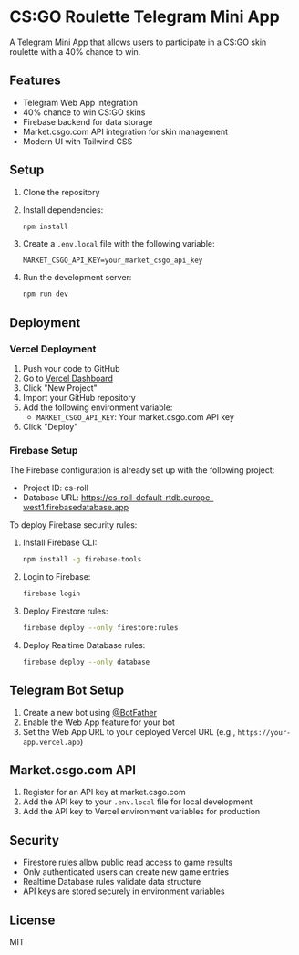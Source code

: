 # CS:GO Roulette Telegram Mini App

A Telegram Mini App that allows users to participate in a CS:GO skin roulette with a 40% chance to win.

## Features

- Telegram Web App integration
- 40% chance to win CS:GO skins
- Firebase backend for data storage
- Market.csgo.com API integration for skin management
- Modern UI with Tailwind CSS

## Setup

1. Clone the repository
2. Install dependencies:
   ```bash
   npm install
   ```

3. Create a `.env.local` file with the following variable:
   ```
   MARKET_CSGO_API_KEY=your_market_csgo_api_key
   ```

4. Run the development server:
   ```bash
   npm run dev
   ```

## Deployment

### Vercel Deployment

1. Push your code to GitHub
2. Go to [Vercel Dashboard](https://vercel.com/dashboard)
3. Click "New Project"
4. Import your GitHub repository
5. Add the following environment variable:
   - `MARKET_CSGO_API_KEY`: Your market.csgo.com API key
6. Click "Deploy"

### Firebase Setup

The Firebase configuration is already set up with the following project:
- Project ID: cs-roll
- Database URL: https://cs-roll-default-rtdb.europe-west1.firebasedatabase.app

To deploy Firebase security rules:

1. Install Firebase CLI:
   ```bash
   npm install -g firebase-tools
   ```

2. Login to Firebase:
   ```bash
   firebase login
   ```

3. Deploy Firestore rules:
   ```bash
   firebase deploy --only firestore:rules
   ```

4. Deploy Realtime Database rules:
   ```bash
   firebase deploy --only database
   ```

## Telegram Bot Setup

1. Create a new bot using [@BotFather](https://t.me/BotFather)
2. Enable the Web App feature for your bot
3. Set the Web App URL to your deployed Vercel URL (e.g., `https://your-app.vercel.app`)

## Market.csgo.com API

1. Register for an API key at market.csgo.com
2. Add the API key to your `.env.local` file for local development
3. Add the API key to Vercel environment variables for production

## Security

- Firestore rules allow public read access to game results
- Only authenticated users can create new game entries
- Realtime Database rules validate data structure
- API keys are stored securely in environment variables

## License

MIT 